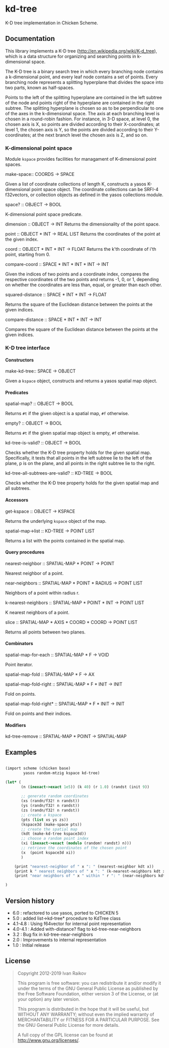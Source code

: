 # kd-tree

K-D tree implementation in Chicken Scheme.

## Documentation

This library implements a K-D tree
(http://en.wikipedia.org/wiki/K-d_tree), which is a data structure for
organizing and searching points in k-dimensional space.

The K-D tree is a binary search tree in which every branching node
contains a k-dimensional point, and every leaf node contains a set of
points. Every branching node represents a splitting hyperplane that
divides the space into two parts, known as half-spaces.

Points to the left of the splitting hyperplane are contained in the
left subtree of the node and points right of the hyperplane are
contained in the right subtree. The splitting hyperplane is chosen so
as to be perpendicular to one of the axes in the k-dimensional
space. The axis at each branching level is chosen in a round-robin
fashion. For instance, in 3-D space, at level 0, the chosen axis is X,
so points are divided according to their X-coordinates; at level 1,
the chosen axis is Y, so the points are divided according to their
Y-coordinates; at the next branch level the chosen axis is Z, and so
on.


### K-dimensional point space

Module `kspace` provides facilities for managament of K-dimensional point spaces.

<procedure>make-space:: COORDS -> SPACE</procedure>

Given a list of coordinate collections of length K, constructs a yasos  K-dimensional point space object. The coordinate collections can be SRFI-4 f32vectors, or collection objects as defined in the yasos collections module.

<procedure>space? :: OBJECT -> BOOL</procedure>

K-dimensional point space predicate.

<procedure>dimension :: OBJECT -> INT</procedure>
Returns the dimensionality of the point space.

<procedure>point :: OBJECT * INT -> REAL LIST</procedure>
Returns the coordinates of the point at the given index.

<procedure>coord :: OBJECT * INT * INT -> FLOAT</procedure>
Returns the k'th coordinate of i'th point, starting from 0.


<procedure>compare-coord :: SPACE * INT * INT * INT -> INT</procedure>

Given the indices of two points and a coordinate index, compares the
respective coordinates of the two points and returns -1, 0, or 1,
depending on whether the coordinates are less than, equal, or greater
than each other.

<procedure>squared-distance :: SPACE * INT * INT -> FLOAT</procedure>

Returns the square of the Euclidean distance between the points at the given indices.

<procedure>compare-distance :: SPACE * INT * INT -> INT</procedure>

Compares the square of the Euclidean distance between the points at the given indices.

### K-D tree interface

#### Constructors
   
<procedure>make-kd-tree:: SPACE -> OBJECT</procedure>

Given a `kspace` object, constructs and returns a yasos spatial map object.

#### Predicates

<procedure>spatial-map? :: OBJECT -> BOOL </procedure>

Returns `#t` if the given object is a spatial map, `#f` otherwise.

<procedure>empty? :: OBJECT -> BOOL  </procedure>

Returns `#t` if the given spatial map object is empty, `#f` otherwise.

<procedure>kd-tree-is-valid? :: OBJECT -> BOOL  </procedure>

Checks whether the K-D tree property holds for the given spatial map.
Specifically, it tests that all points in the left subtree lie to the
left of the plane, p is on the plane, and all points in the right
subtree lie to the right.

<procedure>kd-tree-all-subtrees-are-valid? :: KD-TREE -> BOOL </procedure>

Checks whether the K-D tree property holds for the given spatial map
and all subtrees.

#### Accessors

<procedure>get-kspace :: OBJECT -> KSPACE</procedure>

Returns the underlying `kspace` object of the map.

<procedure>spatial-map->list :: KD-TREE -> POINT LIST</procedure>

Returns a list with the points contained in the spatial map.

#### Query procedures

<procedure>nearest-neighbor :: SPATIAL-MAP * POINT -> POINT</procedure>

Nearest neighbor of a point.

<procedure>near-neighbors :: SPATIAL-MAP * POINT * RADIUS -> POINT LIST </procedure>

Neighbors of a point within radius r.

<procedure>k-nearest-neighbors :: SPATIAL-MAP * POINT * INT -> POINT LIST </procedure>

K nearest neighbors of a point.

<procedure>slice :: SPATIAL-MAP * AXIS * COORD * COORD -> POINT LIST </procedure>

Returns all points between two planes.

#### Combinators

<procedure>spatial-map-for-each :: SPATIAL-MAP * F -> VOID </procedure>

Point iterator.

<procedure>spatial-map-fold :: SPATIAL-MAP * F -> AX </procedure>

<procedure>spatial-map-fold-right :: SPATIAL-MAP * F * INIT -> INIT </procedure>

Fold on points.

<procedure>spatial-map-fold-right* :: SPATIAL-MAP * F * INIT -> INIT </procedure>

Fold on points and their indices.

#### Modifiers

<procedure>kd-tree-remove :: SPATIAL-MAP * POINT -> SPATIAL-MAP </procedure>


## Examples


```scheme

(import scheme (chicken base) 
        yasos random-mtzig kspace kd-tree)

(let* (
       (n (inexact->exact 1e5)) (k 40) (r 1.0) (randst (init 9))
       
       ;; generate random coordinates
       (xs (randn/f32! n randst))
       (ys (randn/f32! n randst))
       (zs (randn/f32! n randst))
       ;; create a kspace
       (pts (list xs ys zs))
       (kspace3d (make-space pts))
       ;; create the spatial map
       (kdt (make-kd-tree kspace3d))
       ;; choose a random point index
       (xi (inexact->exact (modulo (random! randst) n)))
       ;; retrieve the coordinates of the chosen point
       (x  (point kspace3d xi))
       )

    (print "nearest-neighbor of " x ": " (nearest-neighbor kdt x))
    (print k " nearest neighbors of " x ": " (k-nearest-neighbors kdt x k))
    (print "near neighbors of " x " within " r ": " (near-neighbors kdt k r))

)


```

## Version history

- 6.0 : refactored to use yasos, ported to CHICKEN 5
- 5.0 : added list->kd-tree* procedure to KdTree class
- 4.1-4.8 : Using f64vector for internal point representation
- 4.0-4.1 : Added with-distance? flag to kd-tree-near-neighbors
- 3.2 : Bug fix in kd-tree-near-neighbors
- 2.0 : Improvements to internal representation
- 1.0 : Initial release

## License

>
> Copyright 2012-2019 Ivan Raikov
> 
>  This program is free software: you can redistribute it and/or modify
>  it under the terms of the GNU General Public License as published by
>  the Free Software Foundation, either version 3 of the License, or (at
>  your option) any later version.
>  
>  This program is distributed in the hope that it will be useful, but
>  WITHOUT ANY WARRANTY; without even the implied warranty of
>  MERCHANTABILITY or FITNESS FOR A PARTICULAR PURPOSE.  See the GNU
>  General Public License for more details.
> 
>  A full copy of the GPL license can be found at
>  <http://www.gnu.org/licenses/>.

